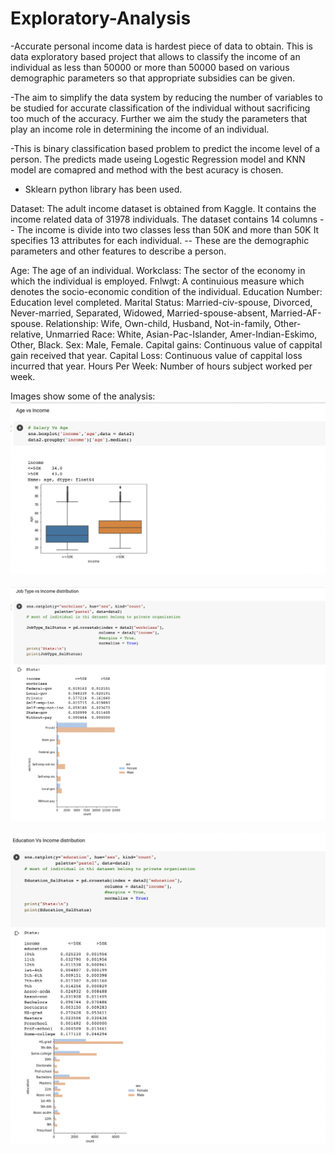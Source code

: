 # Exploratory-Analysis
-Accurate personal income data is hardest piece of data to obtain. This is data exploratory based project that allows to classify the 
income of an individual as less than 50000 or more than 50000 based on various demographic parameters so that appropriate subsidies can be given.

-The aim to simplify the data system by reducing the number of variables to be studied for accurate classification of the individual without sacrificing too much of the accuracy. Further we aim the study the parameters that play an income role in determining the income of an individual.

-This is binary classification based problem to predict the income level of a person. The predicts made useing Logestic Regression model and KNN model are comapred and method with the best acuracy is chosen.

- Sklearn python library has been used.

Dataset:
The adult income dataset is obtained from Kaggle. It contains the income related data of 31978 individuals. 
The dataset contains 14 columns
-- The income is divide into two classes less than 50K and  more than 50K
It specifies 13 attributes for each individual. 
-- These are the demographic parameters and other features to describe a person.
  
Age: The age of an individual. 
Workclass: The sector of the economy in which the individual is employed. 
Fnlwgt: A continuious measure which denotes the socio-economic condition of the individual. 
Education Number: Education level completed. 
Marital Status: Married-civ-spouse, Divorced, Never-married, Separated, Widowed, Married-spouse-absent, Married-AF-spouse. 
Relationship: Wife, Own-child, Husband, Not-in-family, Other-relative, Unmarried 
Race: White, Asian-Pac-Islander, Amer-Indian-Eskimo, Other, Black. 
Sex: Male, Female. 
Capital gains: Continuous value of cappital gain received that year. 
Capital Loss: Continuous value of cappital loss incurred that year. 
Hours Per Week: Number of hours subject worked per week.

Images show some of the analysis:
 ![1](https://github.com/blm3886/Exploratory-Analysis/blob/main/1.png)
 <br><br>
 ![2](https://github.com/blm3886/Exploratory-Analysis/blob/main/2.png)
 <br><br>
 ![4](https://github.com/blm3886/Exploratory-Analysis/blob/main/4.png)
 <br><br>
